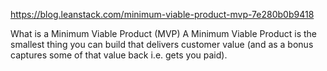 

https://blog.leanstack.com/minimum-viable-product-mvp-7e280b0b9418

What is a Minimum Viable Product (MVP)
A Minimum Viable Product is the smallest thing you can build that delivers customer value (and as a bonus captures some of that value back i.e. gets you paid).
